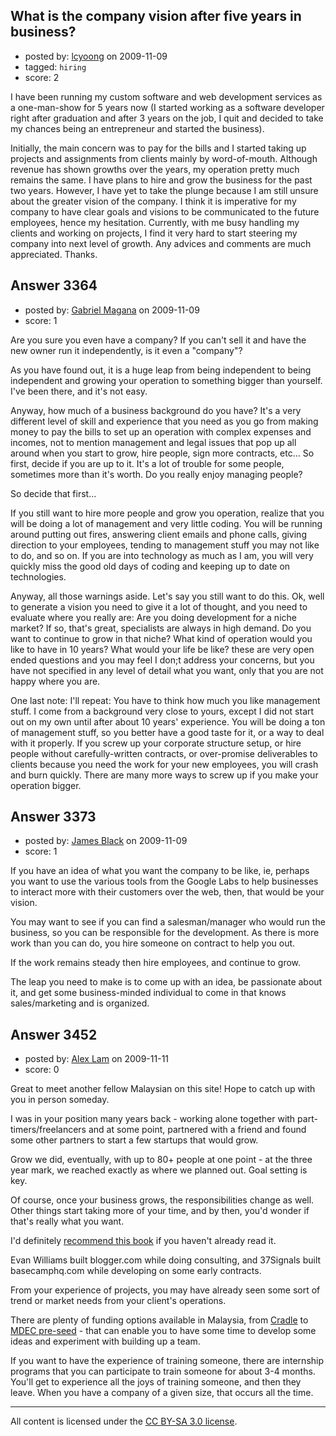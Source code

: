 ## What is the company vision after five years in business?

- posted by: [lcyoong](https://stackexchange.com/users/-1/1406-lcyoong) on 2009-11-09
- tagged: `hiring`
- score: 2

I have been running my custom software and web development services as a one-man-show for 5 years now (I started working as a software developer right after graduation and after 3 years on the job, I quit and decided to take my chances being an entrepreneur and started the business). 

Initially, the main concern was to pay for the bills and I started taking up projects and assignments from clients mainly by word-of-mouth. Although revenue has shown growths over the years, my operation pretty much remains the same. I have plans to hire and grow the business for the past two years. However, I have yet to take the plunge because I am still unsure about the greater vision of the company. I think it is imperative for my company to have clear goals and visions to be communicated to the future employees, hence my hesitation. Currently, with me busy handling my clients and working on projects, I find it very hard to start steering my company into next level of growth. Any advices and comments are much appreciated. Thanks.


## Answer 3364

- posted by: [Gabriel Magana](https://stackexchange.com/users/-1/1158-gabriel-magana) on 2009-11-09
- score: 1

Are you sure you even have a company?  If you can't sell it and have the new owner run it independently, is it even a "company"?

As you have found out, it is a huge leap from being independent to being independent and growing your operation to something bigger than yourself.  I've been there, and it's not easy.

Anyway, how much of a business background do you have? It's a very different level of skill and experience that you need as you go from making money to pay the bills to set up an operation with complex expenses and incomes, not to mention management and legal issues that pop up all around when you start to grow, hire people, sign more contracts, etc...  So first, decide if you are up to it.  It's a lot of trouble for some people, sometimes more than it's worth.  Do you really enjoy managing people?

So decide that first...

If you still want to hire more people and grow you operation, realize that you will be doing a lot of management and very little coding.  You will be running around putting out fires, answering client emails and phone calls, giving direction to your employees, tending to management stuff you may not like to do, and so on.  If you are into technology as much as I am, you will very quickly miss the good old days of coding and keeping up to date on technologies.

Anyway, all those warnings aside.  Let's say you still want to do this. Ok, well to generate a vision you need to give it a lot of thought, and you need to evaluate where you really are:  Are you doing development for a niche market?  If so, that's great, specialists are always in high demand.  Do you want to continue to grow in that niche?  What kind of operation would you like to have in 10 years?  What would your life be like?  these are very open ended questions and you may feel I don;t address your concerns, but you have not specified in any level of detail what you want, only that you are not happy where you are.

One last note: I'll repeat:  You have to think how much you like management stuff.  I come from a background very close to yours, except I did not start out on my own until after about 10 years' experience.  You will be doing a ton of management stuff, so you better have a good taste for it, or a way to deal with it properly. If you screw up your corporate structure setup, or hire people without carefully-written contracts, or over-promise deliverables to clients because you need the work for your new employees, you will crash and burn quickly.  There are many more ways to screw up if you make your operation bigger.


## Answer 3373

- posted by: [James Black](https://stackexchange.com/users/-1/1074-james-black) on 2009-11-09
- score: 1

If you have an idea of what you want the company to be like, ie, perhaps you want to use the various tools from the Google Labs to help businesses to interact more with their customers over the web, then, that would be your vision.

You may want to see if you can find a salesman/manager who would run the business, so you can be responsible for the development. As there is more work than you can do, you hire someone on contract to help you out.

If the work remains steady then hire employees, and continue to grow.

The leap you need to make is to come up with an idea, be passionate about it, and get some business-minded individual to come in that knows sales/marketing and is organized.


## Answer 3452

- posted by: [Alex Lam](https://stackexchange.com/users/-1/1281-alex-lam) on 2009-11-11
- score: 0

<p>Great to meet another fellow Malaysian on this site! Hope to catch up with you in person someday.</p>

<p>I was in your position many years back - working alone together with part-timers/freelancers and at some point, partnered with a friend and found some other partners to start a few startups that would grow. </p>

<p>Grow we did, eventually, with up to 80+ people at one point - at the three year mark, we reached exactly as where we planned out. Goal setting is key. </p>

<p>Of course, once your business grows, the responsibilities change as well. Other things start taking more of your time, and by then, you'd wonder if that's really what you want.</p>

<p>I'd definitely <a href="http://rads.stackoverflow.com/amzn/click/0887307280" rel="nofollow">recommend this book</a> if you haven't already read it.</p>

<p>Evan Williams built blogger.com while doing consulting, and 37Signals built basecamphq.com while developing on some early contracts.</p>

<p>From your experience of projects, you may have already seen some sort of trend or market needs from your client's operations.</p>

<p>There are plenty of funding options available in Malaysia, from <a href="http://www.cradle.com.my" rel="nofollow">Cradle</a> to <a href="http://www.technopreneurdevelopment.net.my/cms/AllProduct.asp?CatID=122" rel="nofollow">MDEC pre-seed</a> - that can enable you to have some time to develop some ideas and experiment with building up a team.</p>

<p>If you want to have the experience of training someone, there are internship programs that you can participate to train someone for about 3-4 months. You'll get to experience all the joys of training someone, and then they leave. When you have a company of a given size, that occurs all the time. </p>




---

All content is licensed under the [CC BY-SA 3.0 license](https://creativecommons.org/licenses/by-sa/3.0/).
